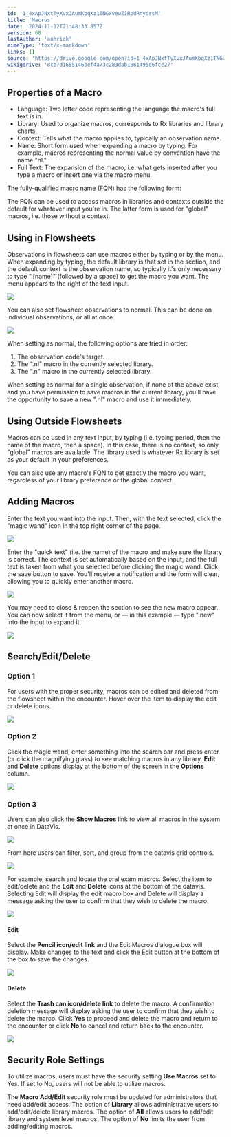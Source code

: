 ```yaml
---
id: '1_4xApJNxtTyXvxJAumKbqXz1TNGxvewZ1RpdRnydrsM'
title: 'Macros'
date: '2024-11-12T21:48:33.857Z'
version: 68
lastAuthor: 'auhrick'
mimeType: 'text/x-markdown'
links: []
source: 'https://drive.google.com/open?id=1_4xApJNxtTyXvxJAumKbqXz1TNGxvewZ1RpdRnydrsM'
wikigdrive: '8cb7d1655146bef4a73c283dab1861495e6fce27'
---
```

## Properties of a Macro

* Language: Two letter code representing the language the macro's full text is in.
* Library: Used to organize macros, corresponds to Rx libraries and library charts.
* Context: Tells what the macro applies to, typically an observation name.
* Name: Short form used when expanding a macro by typing. For example, macros representing the normal value by convention have the name "nl."
* Full Text: The expansion of the macro, i.e. what gets inserted after you type a macro or insert one via the macro menu.

The fully-qualified macro name (FQN) has the following form:

[library]:.[context].[name]

[library]:.[name]

The FQN can be used to access macros in libraries and contexts outside the default for whatever input you're in. The latter form is used for "global" macros, i.e. those without a context.

## Using in Flowsheets

Observations in flowsheets can use macros either by typing or by the menu. When expanding by typing, the default library is that set in the section, and the default context is the observation name, so typically it's only necessary to type ".[name]" (followed by a space) to get the macro you want. The menu appears to the right of the text input.

![](../macros.assets/ef64e71d6f6800a0b063be30279d7fe7.png)

You can also set flowsheet observations to normal. This can be done on individual observations, or all at once.

![](../macros.assets/234871be3821c3619283fa5f1d8cc5b1.png)

When setting as normal, the following options are tried in order:

1. The observation code's target.
2. The ".nl" macro in the currently selected library.
3. The ".n" macro in the currently selected library.

When setting as normal for a single observation, if none of the above exist, and you have permission to save macros in the current library, you'll have the opportunity to save a new ".nl" macro and use it immediately.

## Using Outside Flowsheets

Macros can be used in any text input, by typing (i.e. typing period, then the name of the macro, then a space). In this case, there is no context, so only "global" macros are available. The library used is whatever Rx library is set as your default in your preferences.

You can also use any macro's FQN to get exactly the macro you want, regardless of your library preference or the global context.

## Adding Macros

Enter the text you want into the input. Then, with the text selected, click the "magic wand" icon in the top right corner of the page.

![](../macros.assets/d14933a5884cbf5ddd6f4da95eafd4e4.png)

Enter the "quick text" (i.e. the name) of the macro and make sure the library is correct. The context is set automatically based on the input, and the full text is taken from what you selected before clicking the magic wand. Click the save button to save. You'll receive a notification and the form will clear, allowing you to quickly enter another macro.

![](../macros.assets/166158e7c20e408be27905f71ce801c7.png)

You may need to close & reopen the section to see the new macro appear. You can now select it from the menu, or — in this example — type ".new" into the input to expand it.

![](../macros.assets/25682ee09dc0db820c3fc66aad6e6707.png)

## Search/Edit/Delete

### Option 1

For users with the proper security, macros can be edited and deleted from the flowsheet within the encounter. Hover over the item to display the edit or delete icons.

![](../macros.assets/2d10e3d254066e0a12fc18f697e5a4b5.png)

### Option 2

Click the magic wand, enter something into the search bar and press enter (or click the magnifying glass) to see matching macros in any library. **Edit** and **Delete** options display at the bottom of the screen in the **Options** column.

![](../macros.assets/eee8bc81954f7391d61f82954ba79c59.png)

### Option 3

Users can also click the **Show Macros** link to view all macros in the system at once in DataVis.

![](../macros.assets/4ddb24cbd618ec3b3118c97579cba050.png)

From here users can filter, sort, and group from the datavis grid controls.

![](../macros.assets/31a812296577d3dad991002e3c6dea22.png)

For example, search and locate the oral exam macros. Select the item to edit/delete and the **Edit** and **Delete** icons at the bottom of the datavis. Selecting Edit will display the edit macro box and Delete will display a message asking the user to confirm that they wish to delete the macro.

![](../macros.assets/cbfd78e6714f5380842c3d435169ed21.png)

#### Edit

Select the **Pencil icon/edit link** and the Edit Macros dialogue box will display. Make changes to the text and click the Edit button at the bottom of the box to save the changes.

![](../macros.assets/8c90faaa59eff31ee983046ded230a95.png)

#### Delete

Select the **Trash can icon/delete link** to delete the macro. A confirmation deletion message will display asking the user to confirm that they wish to delete the marco. Click **Yes** to proceed and delete the macro and return to the encounter or click **No** to cancel and return back to the encounter.

![](../macros.assets/8d165b9c546f382fedd5ec1742822f04.png)

## Security Role Settings

To utilize macros, users must have the security setting **Use Macros** set to Yes. If set to No, users will not be able to utilize macros.

The **Macro Add/Edit** security role must be updated for administrators that need add/edit access. The option of **Library** allows administrative users to add/edit/delete library macros. The option of **All** allows users to add/edit library and system level macros. The option of **No** limits the user from adding/editing macros.
